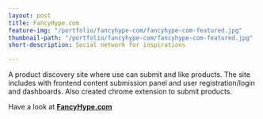 ```yaml
---
layout: post
title: FancyHype.com
feature-img: "/portfolio/fancyhype-com/fancyhype-com-featured.jpg"
thumbnail-path: "/portfolio/fancyhype-com/fancyhype-com-featured.jpg"
short-description: Social network for inspirations

---
```

A product discovery site where use can submit and like products. The site includes with frontend content submission panel and user registration/login and dashboards. Also created chrome extension to submit products.

Have a look at **[FancyHype.com](http://fancyhype.com "FancyHype.com")**